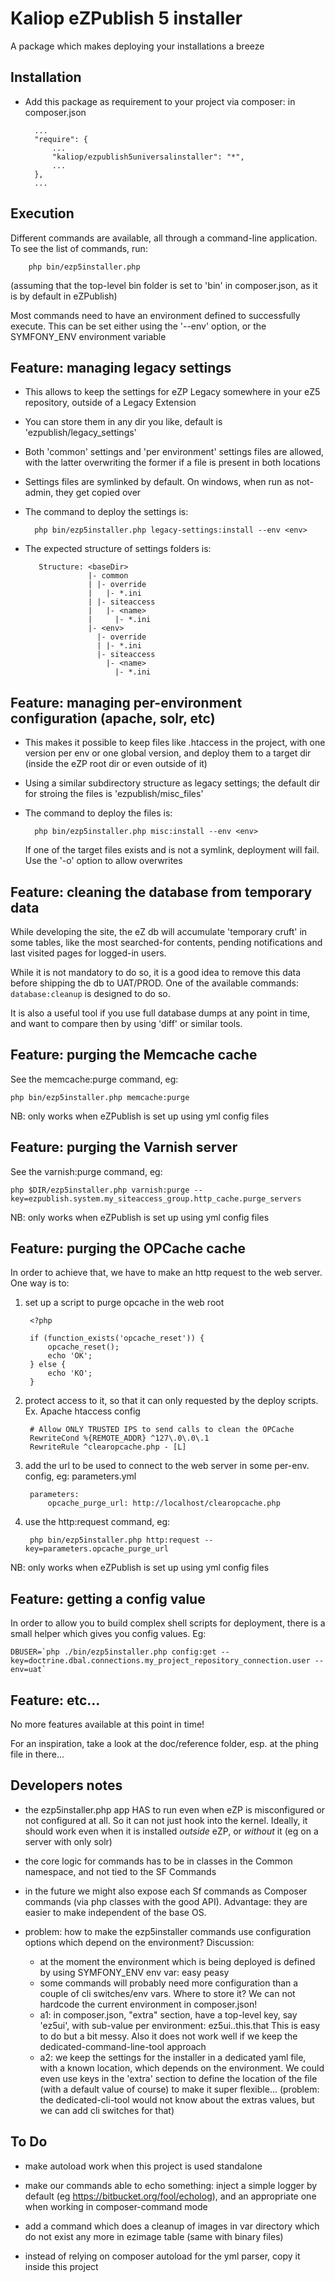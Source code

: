 Kaliop eZPublish 5 installer
============================

A package which makes deploying your installations a breeze

Installation
------------

* Add this package as requirement to your project via composer: in composer.json

        ...
        "require": {
            ...
            "kaliop/ezpublish5universalinstaller": "*",
            ...
        },
        ...


Execution
---------

Different commands are available, all through a command-line application. To see the list of commands, run:

        php bin/ezp5installer.php

(assuming that the top-level bin folder is set to 'bin' in composer.json, as it is by default in eZPublish)

Most commands need to have an environment defined to successfully execute. This can be set either using the '--env'
option, or the SYMFONY_ENV environment variable


Feature: managing legacy settings
---------------------------------

* This allows to keep the settings for eZP Legacy somewhere in your eZ5 repository, outside of a Legacy Extension

* You can store them in any dir you like, default is 'ezpublish/legacy_settings'

* Both 'common' settings and 'per environment' settings files are allowed, with the latter overwriting the former if a
    file is present in both locations

* Settings files are symlinked by default. On windows, when run as not-admin, they get copied over

* The command to deploy the settings is:

        php bin/ezp5installer.php legacy-settings:install --env <env>

* The expected structure of settings folders is:

         Structure: <baseDir>
                    |- common
                    | |- override
                    |   |- *.ini
                    | |- siteaccess
                    |   |- <name>
                    |     |- *.ini
                    |- <env>
                      |- override
                      | |- *.ini
                      |- siteaccess
                        |- <name>
                          |- *.ini


Feature: managing per-environment configuration (apache, solr, etc)
-------------------------------------------------------------------

* This makes it possible to keep files like .htaccess in the project, with one version per env or one global version,
    and deploy them to a target dir (inside the eZP root dir or even outside of it)

* Using a similar subdirectory structure as legacy settings; the default dir for stroing the files is 'ezpublish/misc_files'

* The command to deploy the files is:

        php bin/ezp5installer.php misc:install --env <env>

    If one of the target files exists and is not a symlink, deployment will fail. Use the '-o' option to allow overwrites


Feature: cleaning the database from temporary data
--------------------------------------------------

While developing the site, the eZ db will accumulate 'temporary cruft' in some tables, like the most searched-for contents,
pending notifications and last visited pages for logged-in users.

While it is not mandatory to do so, it is a good idea to remove this data before shipping the db to UAT/PROD.
One of the available commands: `database:cleanup` is designed to do so.

It is also a useful tool if you use full database dumps at any point in time, and want to compare then by using 'diff' or
similar tools.


Feature: purging the Memcache cache
-----------------------------------

See the memcache:purge command, eg:

    php bin/ezp5installer.php memcache:purge

NB: only works when eZPublish is set up using yml config files


Feature: purging the Varnish server
-----------------------------------

See the varnish:purge command, eg:

    php $DIR/ezp5installer.php varnish:purge --key=ezpublish.system.my_siteaccess_group.http_cache.purge_servers

NB: only works when eZPublish is set up using yml config files


Feature: purging the OPCache cache
-----------------------------------

In order to achieve that, we have to make an http request to the web server. One way is to:

1. set up a script to purge opcache in the web root

        <?php

        if (function_exists('opcache_reset')) {
            opcache_reset();
            echo 'OK';
        } else {
            echo 'KO';
        }

2. protect access to it, so that it can only requested by the deploy scripts. Ex. Apache htaccess config

        # Allow ONLY TRUSTED IPS to send calls to clean the OPCache
        RewriteCond %{REMOTE_ADDR} ^127\.0\.0\.1
        RewriteRule ^clearopcache.php - [L]

3. add the url to be used to connect to the web server in some per-env. config, eg: parameters.yml

        parameters:
            opcache_purge_url: http://localhost/clearopcache.php

4. use the http:request command, eg:

        php bin/ezp5installer.php http:request --key=parameters.opcache_purge_url

NB: only works when eZPublish is set up using yml config files


Feature: getting a config value
-------------------------------

In order to allow you to build complex shell scripts for deployment, there is a small helper which gives you config values.
Eg:

    DBUSER=`php ./bin/ezp5installer.php config:get --key=doctrine.dbal.connections.my_project_repository_connection.user --env=uat`


Feature: etc...
---------------

No more features available at this point in time!

For an inspiration, take a look at the doc/reference folder, esp. at the phing file in there...


Developers notes
----------------

* the ezp5installer.php app HAS to run even when eZP is misconfigured or not configured at all. So it can not just hook
    into the kernel.
    Ideally, it should work even when it is installed *outside* eZP, or *without* it (eg on a server with only solr)

* the core logic for commands has to be in classes in the Common namespace, and not tied to the SF Commands

* in the future we might also expose each Sf commands as Composer commands (via php classes with the good API).
    Advantage: they are easier to make independent of the base OS.

* problem: how to make the ezp5installer commands use configuration options which depend on the environment?
    Discussion:
    - at the moment the environment which is being deployed is defined by using SYMFONY_ENV env var: easy peasy
    - some commands will probably need more configuration than a couple of cli switches/env vars. Where to store it?
        We can not hardcode the current environment in composer.json!
    - a1: in composer.json, "extra" section, have a top-level key, say 'ez5ui', with sub-value per environment: ez5ui.<env>.this.that
        This is easy to do but a bit messy. Also it does not work well if we keep the dedicated-command-line-tool approach
    - a2: we keep the settings for the installer in a dedicated yaml file, with a known location, which depends on the
        environment. We could even use keys in the 'extra' section to define the location of the file (with a default
        value of course) to make it super flexible... (problem: the dedicated-cli-tool would not know about the extras
        values, but we can add cli switches for that)


To Do
-----

* make autoload work when this project is used standalone

* make our commands able to echo something: inject a simple logger by default (eg https://bitbucket.org/fool/echolog),
    and an appropriate one when working in composer-command mode

* add a command which does a cleanup of images in var directory which do not exist any more in ezimage table
  (same with binary files)

* instead of relying on composer autoload for the yml parser, copy it inside this project
